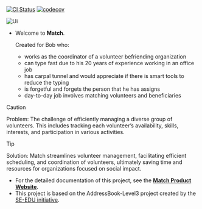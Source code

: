 [![CI Status](https://github.com/se-edu/addressbook-level3/workflows/Java%20CI/badge.svg)](https://github.com/se-edu/addressbook-level3/actions)
[![codecov](https://codecov.io/gh/AY2324S2-CS2103T-F10-4/tp/graph/badge.svg?token=H2P9OR4JFH)](https://codecov.io/gh/AY2324S2-CS2103T-F10-4/tp)

![Ui](docs/images/Ui.png)

* Welcome to **Match**.<br>

  Created for Bob who:
  - works as the coordinator of a volunteer befriending organization
  - can type fast due to his 20 years of experience working in an office job
  - has carpal tunnel and would appreciate if there is smart tools to reduce the typing
  - is forgetful and forgets the person that he has assigns
  - day-to-day job involves matching volunteers and beneficiaries
> [!CAUTION]
> Problem: The challenge of efficiently managing a diverse group of volunteers. This includes tracking each volunteer’s availability, skills, interests, and participation in various activities.

> [!TIP]
> Solution: Match streamlines volunteer management, facilitating efficient scheduling, and coordination of volunteers, ultimately saving time and resources for organizations focused on social impact.

* For the detailed documentation of this project, see the **[Match Product Website](https://ay2324s2-cs2103t-f10-4.github.io/tp/)**.
* This project is based on the AddressBook-Level3 project created by the [SE-EDU initiative](https://se-education.org).
